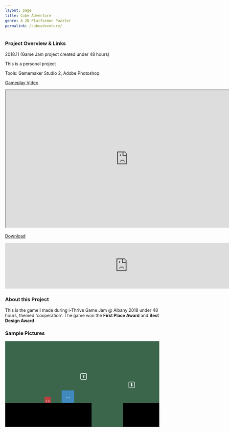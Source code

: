 ```yaml
---
layout: page
title: Cube Adventure
genre: A 2D Platformer Puzzler
permalink: /cubeadventure/
---
```


### Project Overview & Links


2018.11 (Game Jam project created under 48 hours)

This is a personal project

Tools: Gamemaker Studio 2, Adobe Photoshop

[Gameplay Video](https://www.youtube.com/watch?v=RZBDLdeGWkA)

<iframe width="800" height="450" class="center"
src="https://www.youtube.com/embed/watch?v=RZBDLdeGWkA">
</iframe>

[Download](https://jingyu1999.itch.io/cube-adventure)

<iframe frameborder="0" src="https://itch.io/embed/329002?border_width=0" width="800" class="center"><a href="https://jingyu1999.itch.io/cube-adventure">Cube Adventure by Cetacean</a></iframe>

### About this Project

This is the game I made during i-Thrive Game Jam @ Albany 2018 under 48 hours, themed 'cooperation'. The game won the **First Place Award** and **Best Design Award**

### Sample Pictures

<img src="/img/CA.png" alt="1" class="center" width="800"/>
